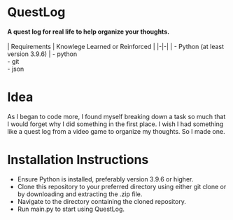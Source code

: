 # QuestLog

<b>A quest log for real life to help organize your thoughts.</b>
<br>
<br>
| Requirements | Knowlege Learned or Reinforced |
|-|-|
| - Python (at least version 3.9.6)    | - python <br> - git <br> - json

# Idea
As I began to code more, I found myself breaking down a task so much that I would forget why I did something in the first place. I wish I had something like a quest log from a video game to organize my thoughts. So I made one.

# Installation Instructions
- Ensure Python is installed, preferably version 3.9.6 or higher.
- Clone this repository to your preferred directory using either git clone or by downloading and extracting the .zip file.
- Navigate to the directory containing the cloned repository.
- Run main.py to start using QuestLog.
